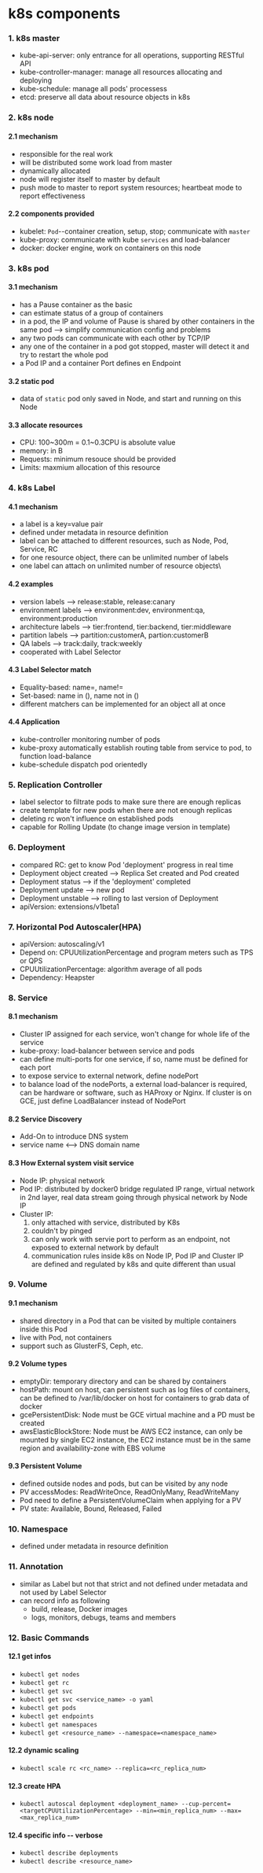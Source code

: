 k8s components
================


### 1. k8s master
- kube-api-server: only entrance for all operations, supporting RESTful API
- kube-controller-manager: manage all resources allocating and deploying
- kube-schedule: manage all pods' processess
- etcd: preserve all data about resource objects in k8s


### 2. k8s node
#### 2.1 mechanism
- responsible for the real work
- will be distributed some work load from master
- dynamically allocated
- node will register itself to master by default
- push mode to master to report system resources; heartbeat mode to report effectiveness

#### 2.2 components provided
- kubelet: `Pod`--container creation, setup, stop; communicate with `master`
- kube-proxy: communicate with kube `services` and load-balancer
- docker: docker engine, work on containers on this node


### 3. k8s pod
#### 3.1 mechanism
- has a Pause container as the basic
- can estimate status of a group of containers
- in a pod, the IP and volume of Pause is shared by other containers in the same pod --> simplify communication config and problems
- any two pods can communicate with each other by TCP/IP
- any one of the container in a pod got stopped, master will detect it and try to restart the whole pod
- a Pod IP and a container Port defines en Endpoint

#### 3.2 static pod
- data of `static` pod only saved in Node, and start and running on this Node

#### 3.3 allocate resources
- CPU: 100~300m = 0.1~0.3CPU is absolute value
- memory: in B
- Requests: minimum resouce should be provided
- Limits: maxmium allocation of this resource


### 4. k8s Label
#### 4.1 mechanism
- a label is a key=value pair
- defined under metadata in resource definition
- label can be attached to different resources, such as Node, Pod, Service, RC
- for one resource object, there can be unlimited number of labels
- one label can attach on unlimited number of resource objects\

#### 4.2 examples
- version labels --> release:stable, release:canary
- environment labels --> environment:dev, environment:qa, environment:production
- architecture labels --> tier:frontend, tier:backend, tier:middleware
- partition labels --> partition:customerA, partion:customerB
- QA labels --> track:daily, track:weekly
- cooperated with Label Selector

#### 4.3 Label Selector match
- Equality-based: name=, name!=
- Set-based: name in (), name not in ()
- different matchers can be implemented for an object all at once

#### 4.4 Application
- kube-controller monitoring number of pods
- kube-proxy automatically establish routing table from service to pod, to function load-balance
- kube-schedule dispatch pod orientedly


### 5. Replication Controller
- label selector to filtrate pods to make sure there are enough replicas
- create template for new pods when there are not enough replicas
- deleting rc won't influence on established pods
- capable for Rolling Update (to change image version in template)


### 6. Deployment
- compared RC: get to know Pod 'deployment' progress in real time
- Deployment object created --> Replica Set created and Pod created
- Deployment status --> if the 'deployment' completed
- Deployment update --> new pod
- Deployment unstable --> rolling to last version of Deployment
- apiVersion: extensions/v1beta1


### 7. Horizontal Pod Autoscaler(HPA)
- apiVersion: autoscaling/v1
- Depend on: CPUUtilizationPercentage and program meters such as TPS or QPS
- CPUUtilizationPercentage: algorithm average of all pods
- Dependency: Heapster


### 8. Service
#### 8.1 mechanism
- Cluster IP assigned for each service, won't change for whole life of the service
- kube-proxy: load-balancer between service and pods
- can define multi-ports for one service, if so, name must be defined for each port
- to expose service to external network, define nodePort
- to balance load of the nodePorts, a external load-balancer is required, can be hardware or software, such as HAProxy or Nginx. If cluster is on GCE, just define LoadBalancer instead of NodePort

#### 8.2 Service Discovery
- Add-On to introduce DNS system
- service name <--> DNS domain name

#### 8.3 How External system visit service
- Node IP: physical network
- Pod IP: distributed by docker0 bridge regulated IP range, virtual network in 2nd layer, real data stream going through physical network by Node IP
- Cluster IP:
  1. only attached with service, distributed by K8s
  2. couldn't by pinged
  3. can only work with servie port to perform as an endpoint, not exposed to external network by default
  4. communication rules inside k8s on Node IP, Pod IP and Cluster IP are defined and regulated by k8s and quite different than usual


### 9. Volume
#### 9.1 mechanism
- shared directory in a Pod that can be visited by multiple containers inside this Pod
- live with Pod, not containers
- support such as GlusterFS, Ceph, etc.

#### 9.2 Volume types
- emptyDir: temporary directory and can be shared by containers
- hostPath: mount on host, can persistent such as log files of containers, can be defined to /var/lib/docker on host for containers to grab data of docker
- gcePersistentDisk: Node must be GCE virtual machine and a PD must be created
- awsElasticBlockStore: Node must be AWS EC2 instance, can only be mounted by single EC2 instance, the EC2 instance must be in the same region and availability-zone with EBS volume

#### 9.3 Persistent Volume
- defined outside nodes and pods, but can be visited by any node
- PV accessModes: ReadWriteOnce, ReadOnlyMany, ReadWriteMany
- Pod need to define a PersistentVolumeClaim when applying for a PV
- PV state: Available, Bound, Released, Failed


### 10. Namespace
- defined under metadata in resource definition


### 11. Annotation
- similar as Label but not that strict and not defined under metadata and not used by Label Selector
- can record info as following
  - build, release, Docker images
  - logs, monitors, debugs, teams and members


### 12. Basic Commands

#### 12.1 get infos
- `kubectl get nodes`
- `kubectl get rc`
- `kubectl get svc`
- `kubectl get svc <service_name> -o yaml`
- `kubectl get pods`
- `kubectl get endpoints`
- `kubectl get namespaces`
- `kubectl get <resource_name> --namespace=<namespace_name>`

#### 12.2 dynamic scaling
- `kubectl scale rc <rc_name> --replica=<rc_replica_num>`

#### 12.3 create HPA
- `kubectl autoscal deployment <deployment_name> --cup-percent=<targetCPUUtilizationPercentage> --min=<min_replica_num> --max=<max_replica_num>`

#### 12.4 specific info -- verbose
- `kubectl describe deployments`
- `kubectl describe <resource_name>`


